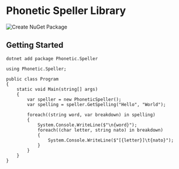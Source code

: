 # Phonetic Speller Library

![Create NuGet Package](https://github.com/seesharprun/Phonetic.Speller/workflows/Create%20NuGet%20Package/badge.svg?branch=master)

## Getting Started

```
dotnet add package Phonetic.Speller
```

```
using Phonetic.Speller;

public class Program
{
    static void Main(string[] args)
    {
        var speller = new PhoneticSpeller();
        var spelling = speller.GetSpelling("Hello", "World");

        foreach((string word, var breakdown) in spelling)
        {
            System.Console.WriteLine($"\n{word}");
            foreach((char letter, string nato) in breakdown)
            {
                System.Console.WriteLine($"[{letter}]\t{nato}");
            }
        }
    }
}
```